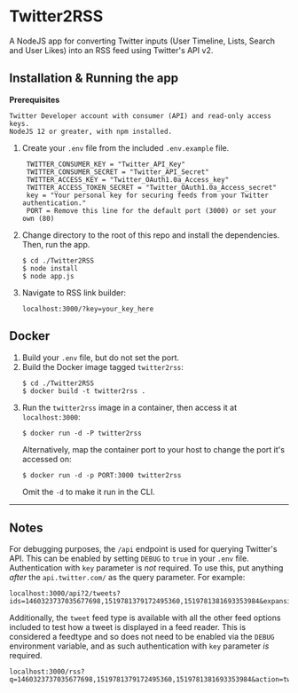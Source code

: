# Twitter2RSS
 
A NodeJS app for converting Twitter inputs (User Timeline, Lists, Search and User Likes) into an RSS feed using Twitter's API v2.

## Installation & Running the app
**Prerequisites**
```
Twitter Developer account with consumer (API) and read-only access keys.
NodeJS 12 or greater, with npm installed.
```
1. Create your `.env` file from the included `.env.example` file.
   ```
    TWITTER_CONSUMER_KEY = "Twitter_API_Key"
    TWITTER_CONSUMER_SECRET = "Twitter_API_Secret"
    TWITTER_ACCESS_KEY = "Twitter_OAuth1.0a_Access_key"
    TWITTER_ACCESS_TOKEN_SECRET = "Twitter_OAuth1.0a_Access_secret"
    key = "Your personal key for securing feeds from your Twitter authentication."
    PORT = Remove this line for the default port (3000) or set your own (80)
   ```

2. Change directory to the root of this repo and install the dependencies. Then, run the app.
   ```
   $ cd ./Twitter2RSS
   $ node install
   $ node app.js
   ```

3. Navigate to RSS link builder:
   ```
   localhost:3000/?key=your_key_here
   ```

## Docker
1. Build your `.env` file, but do not set the port.
2. Build the Docker image tagged `twitter2rss`:
   ```
   $ cd ./Twitter2RSS
   $ docker build -t twitter2rss .
   ```
3. Run the `twitter2rss` image in a container, then access it at `localhost:3000`:
   ```
   $ docker run -d -P twitter2rss
   ```
   Alternatively, map the container port to your host to change the port it's accessed on:
   ```
   $ docker run -d -p PORT:3000 twitter2rss
   ```
   Omit the `-d` to make it run in the CLI.

___
## Notes
For debugging purposes, the `/api` endpoint is used for querying Twitter's API. This can be enabled by setting `DEBUG` to `true` in your `.env` file. Authentication with `key` parameter is _not_ required. To use this, put anything _after_ the `api.twitter.com/` as the query parameter. For example:
```
localhost:3000/api?2/tweets?ids=1460323737035677698,1519781379172495360,1519781381693353984&expansions=author_id
```

Additionally, the `tweet` feed type is available with all the other feed options included to test how a tweet is displayed in a feed reader. This is considered a feedtype and so does not need to be enabled via the `DEBUG` environment variable, and as such authentication with `key` parameter _is_ required.
```
localhost:3000/rss?q=1460323737035677698,1519781379172495360,1519781381693353984&action=tweet&filters=tweets,replies,retweets,attachments,text&title=plain
```